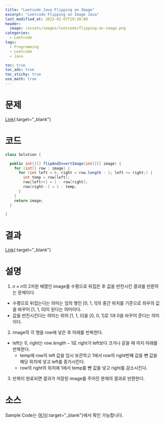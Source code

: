 ```yaml
---
title: "Leetcode Java Flipping an Image"
excerpt: "Leetcode Flipping an Image Java"
last_modified_at: 2023-02-07T19:30:00
header:
  image: /assets/images/leetcode/flipping-an-image.png
categories:
  - Leetcode
tags:
  - Programming
  - Leetcode
  - Java

toc: true
toc_ads: true
toc_sticky: true
use_math: true
---
```

# 문제
[Link](https://leetcode.com/problems/flipping-an-image){:target="_blank"}

# 코드
```java
class Solution {

  public int[][] flipAndInvertImage(int[][] image) {
    for (int[] row : image) {
      for (int left = 0, right = row.length - 1; left <= right;) {
        int temp = row[left];
        row[left++] = 1 - row[right];
        row[right--] = 1 - temp;
      }
    }
    return image;
  }

}
```

# 결과
[Link](https://leetcode.com/problems/positions-of-large-groups/submissions/893261283/){:target="_blank"}

# 설명
1. $n \times n$의 2차원 배열인 image를 수평으로 뒤집은 후 값을 반전시킨 결과를 반환하는 문제이다.
- 수평으로 뒤집는다는 의미는 임의 행인 [0, 1, 1]의 중간 위치를 기준으로 좌우의 값을 바꾸어 [1, 1, 0]이 된다는 의미이다.
- 값을 반전시킨다는 의미는 위의 [1, 1, 0]을 [0, 0, 1]로 1과 0을 바꾸어 준다는 의미이다.

2. image의 각 행을 row에 넣은 후 아래를 반복한다.
- left는 0, right는 $row.length - 1$로 right가 left보다 크거나 같을 때 까지 아래를 반복한다.
  - temp에 row의 left 값을 임시 보관하고 1에서 row의 right번째 값을 뺀 값을 해당 위치에 넣고 left를 증가시킨다.
  - row의 right의 위치에 1에서 temp를 뺀 값을 넣고 right를 감소시킨다.

3. 반복이 완료되면 결과가 저장된 image를 주어진 문제의 결과로 반환한다.

# 소스
Sample Code는 [여기](https://github.com/GracefulSoul/leetcode/blob/master/src/main/java/gracefulsoul/problems/FlippingAnImage.java){:target="_blank"}에서 확인 가능합니다.